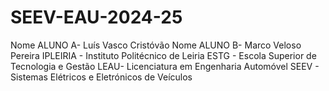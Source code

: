 # SEEV-EAU-2024-25
Nome ALUNO A- Luís Vasco Cristóvão Nome ALUNO B- Marco Veloso Pereira IPLEIRIA - Instituto Politécnico de Leiria ESTG - Escola Superior de Tecnologia e Gestão LEAU- Licenciatura em Engenharia Automóvel SEEV - Sistemas Elétricos e Eletrónicos de Veículos
